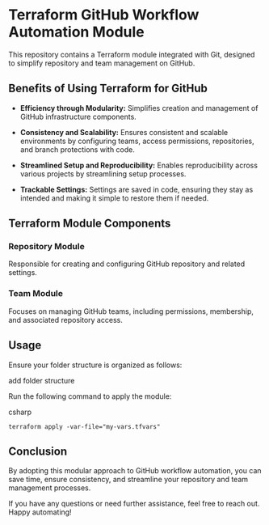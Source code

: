 # Terraform GitHub Workflow Automation Module

This repository contains a Terraform module integrated with Git, designed to simplify repository and team management on GitHub.
## Benefits of Using Terraform for GitHub

* **Efficiency through Modularity:** Simplifies creation and management of GitHub infrastructure components.

* **Consistency and Scalability:** Ensures consistent and scalable environments by configuring teams, access permissions, repositories, and branch protections with code.

* **Streamlined Setup and Reproducibility:** Enables reproducibility across various projects by streamlining setup processes.

* **Trackable Settings:** Settings are saved in code, ensuring they stay as intended and making it simple to restore them if needed.

## Terraform Module Components
### Repository Module

Responsible for creating and configuring GitHub repository and related settings.
### Team Module

Focuses on managing GitHub teams, including permissions, membership, and associated repository access.
## Usage

Ensure your folder structure is organized as follows:


add folder structure


Run the following command to apply the module:

csharp
```
terraform apply -var-file="my-vars.tfvars"
```

## Conclusion

By adopting this modular approach to GitHub workflow automation, you can save time, ensure consistency, and streamline your repository and team management processes.

If you have any questions or need further assistance, feel free to reach out. Happy automating!
